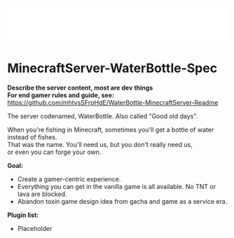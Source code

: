 ![](https://raw.githubusercontent.com/mhtvsSFrpHdE/contact-me/master/AboutIssue.svg)

# MinecraftServer-WaterBottle-Spec
**Describe the server content, most are dev things**  
**For end gamer rules and guide, see:**  
https://github.com/mhtvsSFrpHdE/WaterBottle-MinecraftServer-Readme

The server codenamed, WaterBottle. Also called "Good old days".

When you're fishing in Minecraft, sometimes you'll get a bottle of water instead of fishes.  
That was the name. You'll need us, but you don't really need us,  
or even you can forge your own.

**Goal:**
- Create a gamer-centric experience.
- Everything you can get in the vanilla game is all available. No TNT or lava are blocked.
- Abandon toxin game design idea from gacha and game as a service era.

**Plugin list:**
- Placeholder
